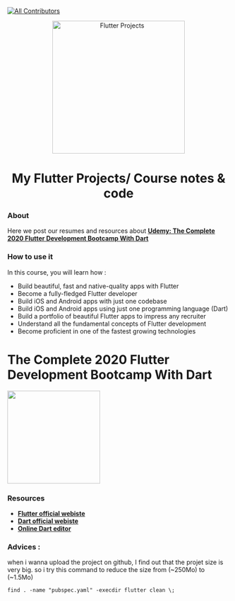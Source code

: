 [![All Contributors](https://img.shields.io/badge/all_contributors-1-green.svg?style=flat-square)](#contributors-)


<p align="center">
  <a href="flutter.dev">
    <img alt="Flutter Projects" src="https://flutter.dev/assets/flutter-lockup-1caf6476beed76adec3c477586da54de6b552b2f42108ec5bc68dc63bae2df75.png" width="300" />
  </a>
</p>
<h1 align="center">
  My Flutter Projects/ Course notes & code
</h1>

### About

Here we post our resumes and resources about **[Udemy: The Complete 2020 Flutter Development Bootcamp With Dart](https://www.udemy.com/course/flutter-bootcamp-with-dart/)**

### How to use it 
In this course, you will learn how :

- Build beautiful, fast and native-quality apps with Flutter
- Become a fully-fledged Flutter developer
- Build iOS and Android apps with just one codebase
- Build iOS and Android apps using just one programming language (Dart)
- Build a portfolio of beautiful Flutter apps to impress any recruiter
- Understand all the fundamental concepts of Flutter development
- Become proficient in one of the fastest growing technologies

# The Complete 2020 Flutter Development Bootcamp With Dart

<img src="https://flutter.dev/assets/flutter-lockup-1caf6476beed76adec3c477586da54de6b552b2f42108ec5bc68dc63bae2df75.png" width="210" >


### Resources  

- **[Flutter official webiste](flutter.dev)**
- **[Dart official webiste](dart.dev)**
- **[Online Dart editor](dartpad.dev)**

### Advices : 
 
when i wanna upload the project on github, I find out that the projet size is very big. so i try this command to reduce the size from (~250Mo) to (~1.5Mo)

``find . -name "pubspec.yaml" -execdir flutter clean \;``


